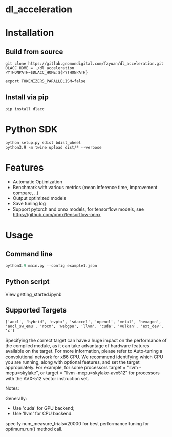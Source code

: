 # dl_acceleration

# Installation
## Build from source
```
git clone https://gitlab.gnomondigital.com/fzyuan/dl_acceleration.git
DLACC_HOME = ./dl_acceleration
PYTHONPATH=$DLACC_HOME:${PYTHONPATH}
```
```
export TOKENIZERS_PARALLELISM=false
```
## Install via pip
```
pip install dlacc
```

# Python SDK 
```
python setup.py sdist bdist_wheel
python3.9 -m twine upload dist/* --verbose

```

# Features
- Automatic Optimization
- Benchmark with various metrics (mean inference time, improvement compare, ..)
- Output optimized models
- Save tuning log
- Support pytorch and onnx models, for tensorflow models, see https://github.com/onnx/tensorflow-onnx
# Usage
## Command line
```python
python3.9 main.py --config example1.json
```
## Python script
View getting_started.ipynb 

## Supported Targets
```
['aocl', 'hybrid', 'nvptx', 'sdaccel', 'opencl', 'metal', 'hexagon', 'aocl_sw_emu', 'rocm', 'webgpu', 'llvm', 'cuda', 'vulkan', 'ext_dev', 'c']
```
Specifying the correct target can have a huge impact on the performance of the compiled module, as it can take advantage of hardware features available on the target. For more information, please refer to Auto-tuning a convolutional network for x86 CPU. We recommend identifying which CPU you are running, along with optional features, and set the target appropriately. For example, for some processors target = "llvm -mcpu=skylake", or target = "llvm -mcpu=skylake-avx512" for processors with the AVX-512 vector instruction set.

Notes: 

Generally: 
- Use 'cuda' for GPU backend;
- Use 'llvm' for CPU backend.

specify num_measure_trials=20000 for best performance tuning for optimum.run() method call.
